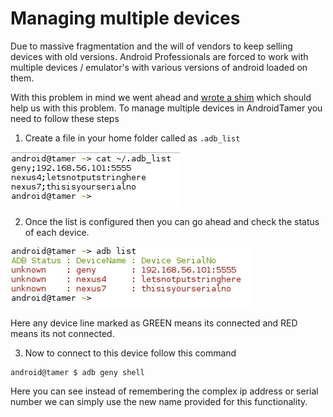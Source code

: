 # Managing multiple devices

Due to massive fragmentation and the will of vendors to keep selling devices with old versions. Android Professionals are forced to work with multiple devices / emulator's with various versions of android loaded on them.

With this problem in mind we went ahead and [wrote a shim](https://github.com/AndroidTamer/adb_wrapper/) which should help us with this problem. To manage multiple devices in AndroidTamer you need to follow these steps

1. Create a file in your home folder called as ```.adb_list```

![adb list cat](/images/adb_list_cat.jpg)

2. Once the list is configured then you can go ahead and check the status of each device.

![adb list](/images/adb_list.jpg)

Here any device line marked as GREEN means its connected and RED means its not connected.

3. Now to connect to this device follow this command

```
android@tamer $ adb geny shell
```

Here you can see instead of remembering the complex ip address or serial number we can simply use the new name provided for this functionality.
